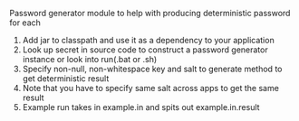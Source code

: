 Password generator module to help with producing deterministic password for each

1. Add jar to classpath and use it as a dependency to your application 
2. Look up secret in source code to construct a password generator instance or look into run(.bat or .sh)
3. Specify non-null, non-whitespace key and salt to generate method to get deterministic result
4. Note that you have to specify same salt across apps to get the same result
5. Example run takes in example.in and spits out example.in.result
